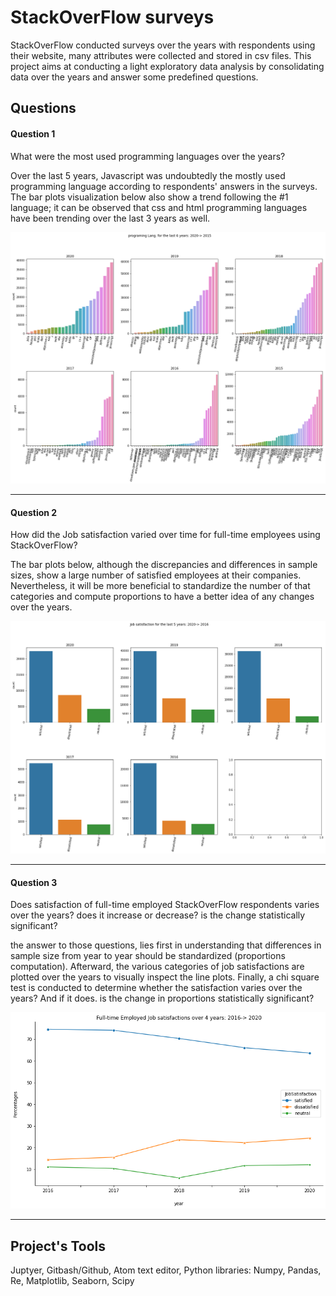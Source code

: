 # StackOverFlow surveys

StackOverFlow conducted surveys over the years with respondents using their website, many attributes were collected and stored in csv files. This project aims at conducting a light exploratory data analysis by consolidating data over the years and answer some predefined questions.


## Questions

#### Question 1
What were the most used programming languages over the years?

Over the last 5 years, Javascript was undoubtedly the mostly used programming language according to respondents' answers in the surveys.
The bar plots visualization below also show a trend following the #1 language; it can be observed that css and html programming languages have been trending over the last 3 years as well.



![Bar plots of programming languages](pics/programming_overYrs.png)
___

#### Question 2
How did the Job satisfaction varied over time for full-time employees using StackOverFlow?

The bar plots below, although the discrepancies and differences in sample sizes, show a large number of satisfied employees at their companies. Nevertheless, it will be more beneficial to standardize the number of that categories and compute proportions to have a better idea of any changes over the years.

![Bar plots of full-time employed Job satisfaction over the years](pics/job_sats_overYrs.png)

___
#### Question 3

Does satisfaction of full-time employed StackOverFlow respondents varies over the years? does it increase or decrease? is the change statistically significant?

the answer to those questions, lies first in understanding that differences in sample size from year to year should be standardized (proportions computation). Afterward, the various categories of job satisfactions are plotted over the years to visually inspect the line plots. Finally, a chi square test is conducted to determine whether the satisfaction varies over the years? And if it does. is the change in proportions statistically significant?

![Line plots of full-time employed Job satisfaction over the years](pics/JobSat_percentagesOverYrs.png)
___
## Project's Tools
Juptyer, Gitbash/Github, Atom text editor, Python libraries: Numpy, Pandas, Re, Matplotlib, Seaborn, Scipy
